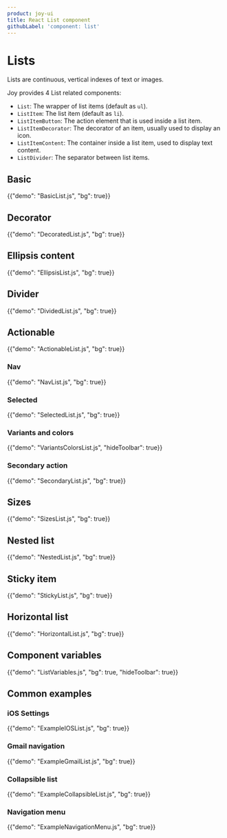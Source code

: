 ```yaml
---
product: joy-ui
title: React List component
githubLabel: 'component: list'
---
```


# Lists

<p class="description">Lists are continuous, vertical indexes of text or images.</p>

Joy provides 4 List related components:

- `List`: The wrapper of list items (default as `ul`).
- `ListItem`: The list item (default as `li`).
- `ListItemButton`: The action element that is used inside a list item.
- `ListItemDecorator`: The decorator of an item, usually used to display an icon.
- `ListItemContent`: The container inside a list item, used to display text content.
- `ListDivider`: The separator between list items.

## Basic

<!-- List + ListItem -->

{{"demo": "BasicList.js", "bg": true}}

## Decorator

<!-- List + ListItem + ListItemDecorator + ListItemContent -->
<!-- show text ellipsis -->

{{"demo": "DecoratedList.js", "bg": true}}

## Ellipsis content

{{"demo": "EllipsisList.js", "bg": true}}

## Divider

{{"demo": "DividedList.js", "bg": true}}

<!-- ListDivider -->
<!-- inset playground -->

## Actionable

{{"demo": "ActionableList.js", "bg": true}}

### Nav

{{"demo": "NavList.js", "bg": true}}

### Selected

{{"demo": "SelectedList.js", "bg": true}}

### Variants and colors

{{"demo": "VariantsColorsList.js", "hideToolbar": true}}

### Secondary action

{{"demo": "SecondaryList.js", "bg": true}}

## Sizes

{{"demo": "SizesList.js", "bg": true}}

## Nested list

{{"demo": "NestedList.js", "bg": true}}

## Sticky item

{{"demo": "StickyList.js", "bg": true}}

## Horizontal list

{{"demo": "HorizontalList.js", "bg": true}}

## Component variables

{{"demo": "ListVariables.js", "bg": true, "hideToolbar": true}}

## Common examples

### iOS Settings

{{"demo": "ExampleIOSList.js", "bg": true}}

### Gmail navigation

{{"demo": "ExampleGmailList.js", "bg": true}}

### Collapsible list

{{"demo": "ExampleCollapsibleList.js", "bg": true}}

### Navigation menu

{{"demo": "ExampleNavigationMenu.js", "bg": true}}
